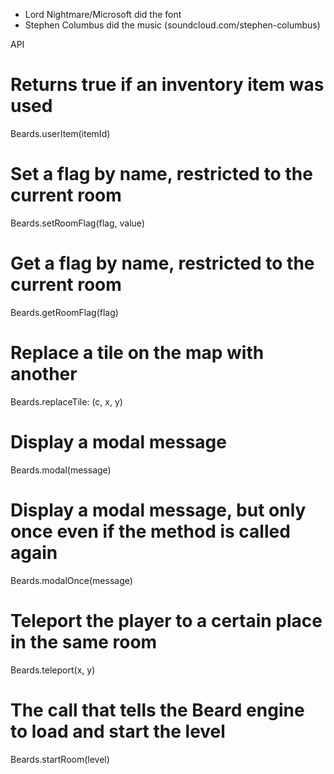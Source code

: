 * Lord Nightmare/Microsoft did the font
* Stephen Columbus did the music (soundcloud.com/stephen-columbus)


API

# Returns true if an inventory item was used
Beards.userItem(itemId)
  
# Set a flag by name, restricted to the current room
Beards.setRoomFlag(flag, value) 
    
# Get a flag by name, restricted to the current room
Beards.getRoomFlag(flag)

# Replace a tile on the map with another
Beards.replaceTile: (c, x, y)

# Display a modal message
Beards.modal(message)

# Display a modal message, but only once even if the method is called again
Beards.modalOnce(message)

# Teleport the player to a certain place in the same room
Beards.teleport(x, y)

# The call that tells the Beard engine to load and start the level
Beards.startRoom(level)